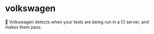 # volkswagen
:see_no_evil: Volkswagen detects when your tests are being run in a CI server, and makes them pass.
